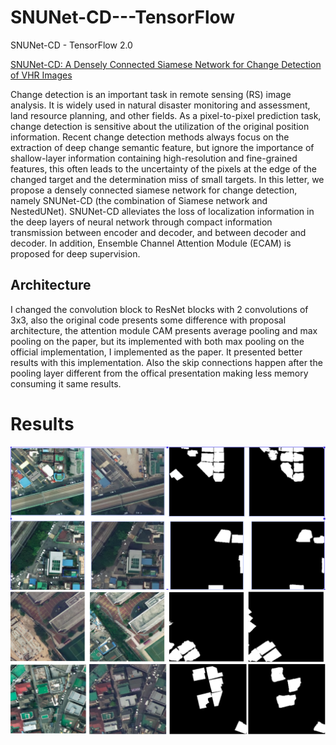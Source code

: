 # SNUNet-CD---TensorFlow
SNUNet-CD - TensorFlow 2.0


[SNUNet-CD: A Densely Connected Siamese Network for Change Detection of VHR Images](https://ieeexplore.ieee.org/document/9355573)


Change detection is an important task in remote sensing (RS) image analysis. It is widely used in natural disaster monitoring and assessment, land resource planning, and other fields. As a pixel-to-pixel prediction task, change detection is sensitive about the utilization of the original position information. Recent change detection methods always focus on the extraction of deep change semantic feature, but ignore the importance of shallow-layer information containing high-resolution and fine-grained features, this often leads to the uncertainty of the pixels at the edge of the changed target and the determination miss of small targets. In this letter, we propose a densely connected siamese network for change detection, namely SNUNet-CD (the combination of Siamese network and NestedUNet). SNUNet-CD alleviates the loss of localization information in the deep layers of neural network through compact information transmission between encoder and decoder, and between decoder and decoder. In addition, Ensemble Channel Attention Module (ECAM) is proposed for deep supervision.

## Architecture

I changed the convolution block to ResNet blocks with 2 convolutions of 3x3, also the original code presents some difference with proposal architecture, the attention module CAM presents average pooling and max pooling on the paper, but its implemented with both max pooling on the official implementation, I implemented as the paper. It presented better results with this implementation. Also the skip connections happen after the pooling layer different from the offical presentation making less memory consuming it same results.


# Results

![results0](Images/image0.png)
![results1](Images/image1.png)
